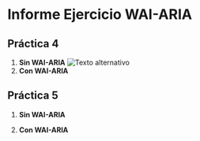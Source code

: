 # Informe Ejercicio WAI-ARIA


## Práctica 4
1. **Sin WAI-ARIA**
![Texto alternativo](https://github.com/eduardoreyes99/Usabilidad-y-Accesibilidad/tree/master/Pr%C3%A1ctica%208/gifs)
2. **Con WAI-ARIA**
## Práctica 5
1. **Sin WAI-ARIA**

2. **Con WAI-ARIA**

